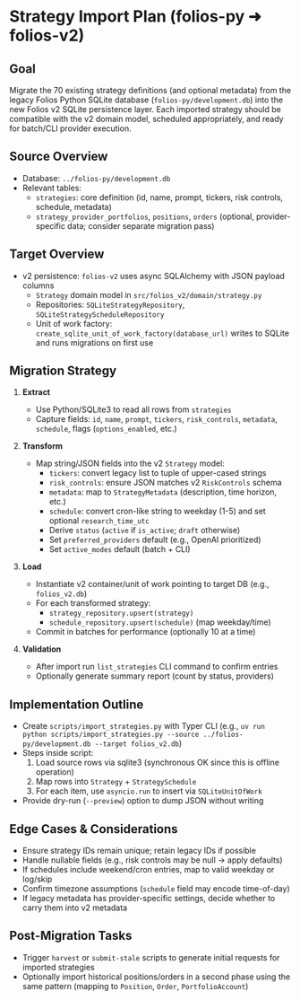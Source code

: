 # Strategy Import Plan (folios-py ➜ folios-v2)

## Goal
Migrate the 70 existing strategy definitions (and optional metadata) from the legacy Folios Python SQLite database (`folios-py/development.db`) into the new Folios v2 SQLite persistence layer. Each imported strategy should be compatible with the v2 domain model, scheduled appropriately, and ready for batch/CLI provider execution.

## Source Overview
- Database: `../folios-py/development.db`
- Relevant tables:
  * `strategies`: core definition (id, name, prompt, tickers, risk controls, schedule, metadata)
  * `strategy_provider_portfolios`, `positions`, `orders` (optional, provider-specific data; consider separate migration pass)

## Target Overview
- v2 persistence: `folios-v2` uses async SQLAlchemy with JSON payload columns
  * `Strategy` domain model in `src/folios_v2/domain/strategy.py`
  * Repositories: `SQLiteStrategyRepository`, `SQLiteStrategyScheduleRepository`
  * Unit of work factory: `create_sqlite_unit_of_work_factory(database_url)` writes to SQLite and runs migrations on first use

## Migration Strategy
1. **Extract**
   - Use Python/SQLite3 to read all rows from `strategies`
   - Capture fields: `id`, `name`, `prompt`, `tickers`, `risk_controls`, `metadata`, `schedule`, flags (`options_enabled`, etc.)

2. **Transform**
   - Map string/JSON fields into the v2 `Strategy` model:
     * `tickers`: convert legacy list to tuple of upper-cased strings
     * `risk_controls`: ensure JSON matches v2 `RiskControls` schema
     * `metadata`: map to `StrategyMetadata` (description, time horizon, etc.)
     * `schedule`: convert cron-like string to weekday (1-5) and set optional `research_time_utc`
     * Derive `status` (`active` if `is_active`; `draft` otherwise)
     * Set `preferred_providers` default (e.g., OpenAI prioritized)
     * Set `active_modes` default (batch + CLI)

3. **Load**
   - Instantiate v2 container/unit of work pointing to target DB (e.g., `folios_v2.db`)
   - For each transformed strategy:
     * `strategy_repository.upsert(strategy)`
     * `schedule_repository.upsert(schedule)` (map weekday/time)
   - Commit in batches for performance (optionally 10 at a time)

4. **Validation**
   - After import run `list_strategies` CLI command to confirm entries
   - Optionally generate summary report (count by status, providers)

## Implementation Outline
- Create `scripts/import_strategies.py` with Typer CLI (e.g., `uv run python scripts/import_strategies.py --source ../folios-py/development.db --target folios_v2.db`)
- Steps inside script:
  1. Load source rows via sqlite3 (synchronous OK since this is offline operation)
  2. Map rows into `Strategy` + `StrategySchedule`
  3. For each item, use `asyncio.run` to insert via `SQLiteUnitOfWork`
- Provide dry-run (`--preview`) option to dump JSON without writing

## Edge Cases & Considerations
- Ensure strategy IDs remain unique; retain legacy IDs if possible
- Handle nullable fields (e.g., risk controls may be null -> apply defaults)
- If schedules include weekend/cron entries, map to valid weekday or log/skip
- Confirm timezone assumptions (`schedule` field may encode time-of-day)
- If legacy metadata has provider-specific settings, decide whether to carry them into v2 metadata

## Post-Migration Tasks
- Trigger `harvest` or `submit-stale` scripts to generate initial requests for imported strategies
- Optionally import historical positions/orders in a second phase using the same pattern (mapping to `Position`, `Order`, `PortfolioAccount`)

